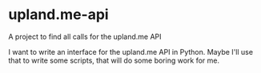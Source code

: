 # upland.me-api
A project to find all calls for the upland.me API

I want to write an interface for the upland.me API in Python. Maybe I'll use that to write some scripts, that will do some boring work for me.
